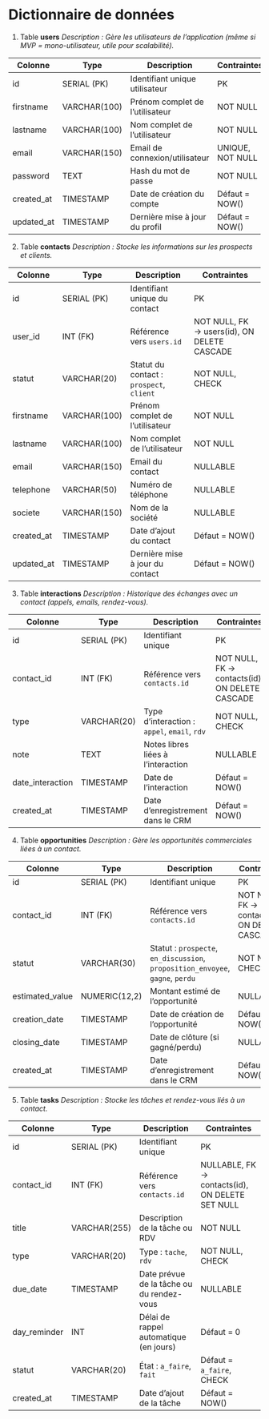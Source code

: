 # Dictionnaire de données

1. Table **users**
*Description : Gère les utilisateurs de l’application (même si MVP = mono-utilisateur, utile pour scalabilité).*

| Colonne          | Type         | Description                       | Contraintes      |
| ---------------- | ------------ | --------------------------------- | ---------------- |
| id               | SERIAL (PK)  | Identifiant unique utilisateur    | PK               |
| firstname        | VARCHAR(100) | Prénom complet de l’utilisateur   | NOT NULL         |
| lastname         | VARCHAR(100) | Nom complet de l’utilisateur      | NOT NULL         |
| email            | VARCHAR(150) | Email de connexion/utilisateur    | UNIQUE, NOT NULL |
| password         | TEXT         | Hash du mot de passe              | NOT NULL         |
| created_at       | TIMESTAMP    | Date de création du compte        | Défaut = NOW()   |
| updated_at       | TIMESTAMP    | Dernière mise à jour du profil    | Défaut = NOW()   |

2. Table **contacts**
*Description : Stocke les informations sur les prospects et clients.*

| Colonne          | Type         | Description                              | Contraintes                                 |
| ---------------- | ------------ | ---------------------------------------- | ------------------------------------------- |
| id               | SERIAL (PK)  | Identifiant unique du contact            | PK                                          |
| user_id          | INT (FK)     | Référence vers `users.id`                | NOT NULL, FK → users(id), ON DELETE CASCADE |
| statut           | VARCHAR(20)  | Statut du contact : `prospect`, `client` | NOT NULL, CHECK                             |
| firstname        | VARCHAR(100) | Prénom complet de l’utilisateur          | NOT NULL                                    |
| lastname         | VARCHAR(100) | Nom complet de l’utilisateur             | NOT NULL                                    |
| email            | VARCHAR(150) | Email du contact                         | NULLABLE                                    |
| telephone        | VARCHAR(50)  | Numéro de téléphone                      | NULLABLE                                    |
| societe          | VARCHAR(150) | Nom de la société                        | NULLABLE                                    |
| created_at       | TIMESTAMP    | Date d’ajout du contact                  | Défaut = NOW()                              |
| updated_at       | TIMESTAMP    | Dernière mise à jour du contact          | Défaut = NOW()                              |

3. Table **interactions**
*Description : Historique des échanges avec un contact (appels, emails, rendez-vous).*

| Colonne           | Type        | Description                                  | Contraintes                                    |
| ----------------- | ----------- | -------------------------------------------- | ---------------------------------------------- |
| id                | SERIAL (PK) | Identifiant unique                           | PK                                             |
| contact_id        | INT (FK)    | Référence vers `contacts.id`                 | NOT NULL, FK → contacts(id), ON DELETE CASCADE |
| type              | VARCHAR(20) | Type d’interaction : `appel`, `email`, `rdv` | NOT NULL, CHECK                                |
| note              | TEXT        | Notes libres liées à l’interaction           | NULLABLE                                       |
| date_interaction  | TIMESTAMP   | Date de l’interaction                        | Défaut = NOW()                                 |
| created_at        | TIMESTAMP   | Date d’enregistrement dans le CRM            | Défaut = NOW()                                 |


4. Table **opportunities**
*Description : Gère les opportunités commerciales liées à un contact.*

| Colonne         | Type          | Description                                                                    | Contraintes                                    |
| --------------- | ------------- | ------------------------------------------------------------------------------ | ---------------------------------------------- |
| id              | SERIAL (PK)   | Identifiant unique                                                             | PK                                             |
| contact_id      | INT (FK)      | Référence vers `contacts.id`                                                   | NOT NULL, FK → contacts(id), ON DELETE CASCADE |
| statut          | VARCHAR(30)   | Statut : `prospecte`, `en_discussion`, `proposition_envoyee`, `gagne`, `perdu` | NOT NULL, CHECK                                |
| estimated_value | NUMERIC(12,2) | Montant estimé de l’opportunité                                                | NULLABLE                                       |
| creation_date   | TIMESTAMP     | Date de création de l’opportunité                                              | Défaut = NOW()                                 |
| closing_date    | TIMESTAMP     | Date de clôture (si gagné/perdu)                                               | NULLABLE                                       |
| created_at      | TIMESTAMP     | Date d’enregistrement dans le CRM                                              | Défaut = NOW()                                 |

5. Table **tasks**
*Description : Stocke les tâches et rendez-vous liés à un contact.*

| Colonne        | Type         | Description                               | Contraintes                                     |
| -------------- | ------------ | ----------------------------------------- | ----------------------------------------------- |
| id             | SERIAL (PK)  | Identifiant unique                        | PK                                              |
| contact_id     | INT (FK)     | Référence vers `contacts.id`              | NULLABLE, FK → contacts(id), ON DELETE SET NULL |
| title          | VARCHAR(255) | Description de la tâche ou RDV            | NOT NULL                                        |
| type           | VARCHAR(20)  | Type : `tache`, `rdv`                     | NOT NULL, CHECK                                 |
| due_date       | TIMESTAMP    | Date prévue de la tâche ou du rendez-vous | NULLABLE                                        |
| day_reminder   | INT          | Délai de rappel automatique (en jours)    | Défaut = 0                                      |
| statut         | VARCHAR(20)  | État : `a_faire`, `fait`                  | Défaut = `a_faire`, CHECK                       |
| created_at     | TIMESTAMP    | Date d’ajout de la tâche                  | Défaut = NOW()                                  |
